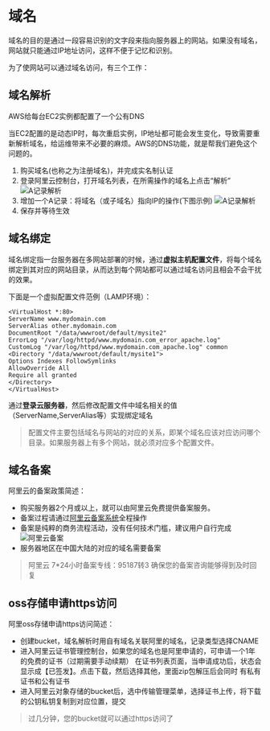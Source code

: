 # 域名

域名的目的是通过一段容易识别的文字段来指向服务器上的网站。如果没有域名，网站就只能通过IP地址访问，这样不便于记忆和识别。

为了使网站可以通过域名访问，有三个工作：

## 域名解析

AWS给每台EC2实例都配置了一个公有DNS

当EC2配置的是动态IP时，每次重启实例，IP地址都可能会发生变化，导致需要重新解析域名，给运维带来不必要的麻烦。AWS的DNS功能，就是帮我们避免这个问题的。

1. 购买域名(也称之为注册域名)，并完成实名制认证
2. 登录阿里云控制台，打开域名列表，在所需操作的域名上点击“解析”
   ![A记录解析](http://libs.websoft9.com/Websoft9/DocsPicture/zh/aliyun/aliyun-dns-websoft9.png)
3. 增加一个A记录：将域名（或子域名）指向IP的操作(下图示例)
   ![A记录解析](http://libs.websoft9.com/Websoft9/DocsPicture/zh/aliyun/aliyun-dnsrev-websoft9.png)
2. 保存并等待生效

## 域名绑定

域名绑定指一台服务器在多网站部署的时候，通过**虚拟主机配置文件**，将每个域名绑定到其对应的网站目录，从而达到每个网站都可以通过域名访问且相会不会干扰的效果。

下面是一个虚拟配置文件范例（LAMP环境）：

   ~~~ 
<VirtualHost *:80>
ServerName www.mydomain.com
ServerAlias other.mydomain.com
DocumentRoot "/data/wwwroot/default/mysite2"
ErrorLog "/var/log/httpd/www.mydomain.com_error_apache.log"
CustomLog "/var/log/httpd/www.mydomain.com_apache.log" common
<Directory "/data/wwwroot/default/mysite1">
Options Indexes FollowSymlinks
AllowOverride All
Require all granted
</Directory>
</VirtualHost>
   ~~~

通过**登录云服务器**，然后修改配置文件中域名相关的值（ServerName,ServerAlias等）实现绑定域名

> 配置文件主要包括域名与网站的对应的关系，即某个域名应该对应访问哪个目录。如果服务器上有多个网站，就必须对应多个配置文件。

## 域名备案

阿里云的备案政策简述：

- 购买服务器2个月或以上，就可以由阿里云免费提供备案服务。  
- 备案过程请通过[阿里云备案系统](https://beian.aliyun.com/order/index.htm)全程操作
- 备案是纯粹的商务流程活动，没有任何技术门槛，建议用户自行完成
   ![阿里云备案](https://libs.websoft9.com/Websoft9/DocsPicture/zh/aliyun/aliyun-beian-websoft9.png)
- 服务器地区在中国大陆的对应的域名需要备案

> 阿里云 7*24小时备案专线：95187转3 确保您的备案咨询能够得到及时回复

## oss存储申请https访问

阿里oss存储申请https访问简述：

- 创建bucket，域名解析时用自有域名关联阿里的域名，记录类型选择CNAME
- 进入阿里云证书管理控制台，如果您的域名也是阿里申请的，可申请一个1年的免费的证书（过期需要手动续期）
  在证书列表页面，当申请成功后，状态会显示成【已签发】。点击下载，然后选择其他，里面zip包解压后会同时
  有私有证书和公有证书
- 进入阿里云对象存储的bucket后，选中传输管理菜单，选择证书上传，将下载的公钥私钥复制到对应位置，提交

> 过几分钟，您的bucket就可以通过https访问了



